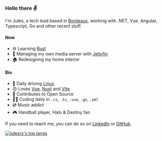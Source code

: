 ### Hello there ✌️

I'm Jules, a tech lead based in [Bordeaux](https://www.openstreetmap.org/relation/105270), working with .NET, Vue, Angular, Typescript, Go and other recent stuff.

#### Now

- ⚙️ Learning [Rust](https://www.rust-lang.org/)
- 🍿 Managing my own media server with [Jellyfin](https://jellyfin.org)
- 🏠 Redesigning my home interior

#### Bio

- 🐧 Daily driving [Linux](https://ubuntu.com/desktop)
- 😍 Loves [Vue](https://vuejs.org), [Nuxt](https://nuxt.com) and [Vite](https://vitejs.dev)
- 🌱 Contributes to Open Source
- 👨‍💻 Coding daily in `.cs`, `.ts`, `.vue`, `.go`, `.yml`
- 💿 Music addict
- 🎮 Handball player, Halo & Destiny fan

If you need to reach me, you can do so on [LinkedIn](https://www.linkedin.com/in/jules-raffoux) or [GitHub](https://github.com/julesrx).

[![julesrx's top langs](https://github-readme-stats.vercel.app/api/top-langs?username=julesrx&count_private=true&layout=compact&bg_color=0d1117&border_color=30363d&text_color=c9d1d9&title_color=2ecc71)](https://github.com/julesrx?tab=repositories)
